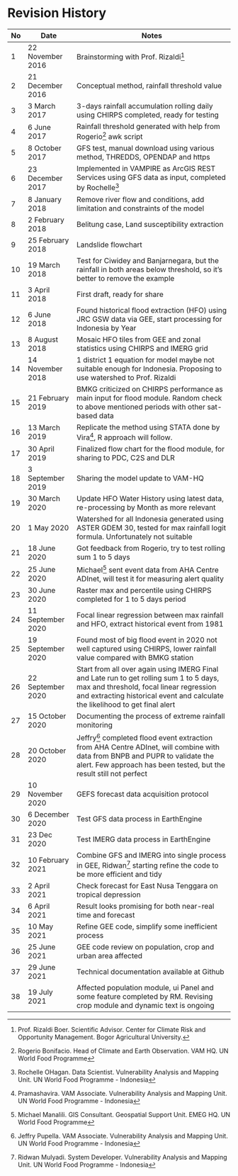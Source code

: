 # Revision History

| No | Date | Notes | 
| --- | ----------- | ----------- |
| 1 | 22 November 2016 | Brainstorming with Prof. Rizaldi[^1] |
| 2 | 21 December 2016 | Conceptual method, rainfall threshold value |
| 3 | 3 March 2017 | 3-days rainfall accumulation rolling daily using CHIRPS completed, ready for testing |
| 4 | 6 June 2017 | Rainfall threshold generated with help from Rogerio[^2] awk script |
| 5 | 8 October 2017 | GFS test, manual download using various method, THREDDS, OPENDAP and https |
| 6 | 23 December 2017 | Implemented in VAMPIRE as ArcGIS REST Services using GFS data as input, completed by Rochelle[^3] |
| 7 | 8 January 2018 | Remove river flow and conditions, add limitation and constraints of the model |
| 8 | 2 February 2018 | Belitung case, Land susceptibility extraction |
| 9 | 25 February 2018 | Landslide flowchart |
| 10 | 19 March 2018 | Test for Ciwidey and Banjarnegara, but the rainfall in both areas below threshold, so it’s better to remove the example |
| 11 | 3 April 2018 | First draft, ready for share |
| 12 | 6 June 2018 | Found historical flood extraction (HFO) using JRC GSW data via GEE, start processing for Indonesia by Year |
| 13 | 8 August 2018 | Mosaic HFO tiles from GEE and zonal statistics using CHIRPS and IMERG grid |
| 14 | 14 November 2018 | 1 district 1 equation for model maybe not suitable enough for Indonesia. Proposing to use watershed to Prof. Rizaldi |
| 15 | 21 February 2019 | BMKG criticized on CHIRPS performance as main input for flood module. Random check to above mentioned periods with other sat-based data |
| 16 | 13 March 2019 | Replicate the method using STATA done by Vira[^4], R approach will follow.
| 17 | 30 April 2019 | Finalized flow chart for the flood module, for sharing to PDC, C2S and DLR  |
| 18 | 3 September 2019 | Sharing the model update to VAM-HQ |
| 19 | 30 March 2020 | Update HFO Water History using latest data, re-processing by Month as more relevant |
| 20 | 1 May 2020 | Watershed for all Indonesia generated using ASTER GDEM 30, tested for max rainfall logit formula. Unfortunately not suitable |
| 21 | 18 June 2020 | Got feedback from Rogerio, try to test rolling sum 1 to 5 days |
| 22 | 25 June 2020 | Michael[^5] sent event data from AHA Centre ADInet, will test it for measuring alert quality |
| 23 | 30 June 2020 | Raster max and percentile using CHIRPS completed for 1 to 5 days period |
| 24 | 11 September 2020 | Focal linear regression between max rainfall and HFO, extract historical event from 1981 |
| 25 | 19 September 2020 | Found most of big flood event in 2020 not well captured using CHIRPS, lower rainfall value compared with BMKG station |
| 26 | 22 September 2020 | Start from all over again using IMERG Final and Late run to get rolling sum 1 to 5 days, max and threshold, focal linear regression and extracting historical event and calculate the likelihood to get final alert |
| 27 | 15 October 2020 | Documenting the process of extreme rainfall monitoring |
| 28 | 20 October 2020 | Jeffry[^6] completed flood event extraction from AHA Centre ADInet, will combine with data from BNPB and PUPR to validate the alert. Few approach has been tested, but the result still not perfect |
| 29 | 10 November 2020 | GEFS forecast data acquisition protocol |
| 30 | 6 December 2020 | Test GFS data process in EarthEngine |
| 31 | 23 Dec 2020 | Test IMERG data process in EarthEngine |
| 32 | 10 February 2021 | Combine GFS and IMERG into single process in GEE, Ridwan[^7] starting refine the code to be more efficient and tidy |
| 33 | 2 April 2021 | Check forecast for East Nusa Tenggara on tropical depression |
| 34 | 6 April 2021 | Result looks promising for both near-real time and forecast |
| 35 | 10 May 2021 | Refine GEE code, simplify some inefficient process |
| 36 | 25 June 2021 | GEE code review on population, crop and urban area affected |
| 37 | 29 June 2021 | Technical documentation available at Github |
| 38 | 19 July 2021 | Affected population module, ui Panel and some feature completed by RM. Revising crop module and dynamic text is ongoing |



[^1]: Prof. Rizaldi Boer. Scientific Advisor. Center for Climate Risk and Opportunity Management. Bogor Agricultural University.
[^2]: Rogerio Bonifacio. Head of Climate and Earth Observation. VAM HQ. UN World Food Programme
[^3]: Rochelle OHagan. Data Scientist. Vulnerability Analysis and Mapping Unit. UN World Food Programme - Indonesia
[^4]: Pramashavira. VAM Associate. Vulnerability Analysis and Mapping Unit. UN World Food Programme - Indonesia
[^5]: Michael Manalili. GIS Consultant. Geospatial Support Unit. EMEG HQ. UN World Food Programme
[^6]: Jeffry Pupella. VAM Associate. Vulnerability Analysis and Mapping Unit. UN World Food Programme - Indonesia
[^7]: Ridwan Mulyadi. System Developer. Vulnerability Analysis and Mapping Unit. UN World Food Programme - Indonesia